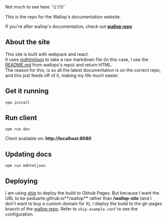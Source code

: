 Not much to see here ¯\\_(ツ)_/¯

This is the repo for the Wallop's documentation website.

If you're after wallop's documentation, check out **[wallop repo](https://github.com/peduarte/wallop)**

## About the site
This site is built with webpack and react.<br>
It uses [mdhtmljson](https://github.com/peduarte/mdhtmljson) to take a raw markdown file (in this case, I use the [README.md](https://raw.githubusercontent.com/peduarte/wallop/master/README.md) from wallops's repo) and return HTML.<br>
The reason for this, is so all the latest documentation is on the correct repo, and this just feeds off of it, making my life much easier.

## Get it running
```
npm install
```

## Run client
```
npm run dev
```
Client available on: **http://localhost:8080**<br>

## Updating docs
```
npm run mdhtmljson
```

## Deploying
I am using [ship](https://www.npmjs.com/package/ship) to deploy the build to Github Pages. But because I want the URL to be peduarte.github.io**/wallop** rather than **/wallop-site** (and I don't want to buy a custom domain for it), I deploy the build to the gh-pages branch of the [wallop repo](https://github.com/peduarte/wallop/tree/gh-pages). Refer to `ship.example.conf` to see the configuration.



